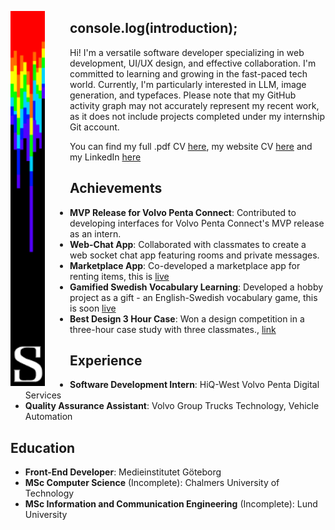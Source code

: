 <p align="center">
  <img alt="YOUR-ALT-TEXT" src="/bar4.png" align="left" width="55px" style="padding-right: 40px">
  
  ## console.log(introduction);
  >
   Hi! I'm a versatile software developer specializing in web development, UI/UX design, and effective collaboration. I'm committed to learning and growing in the fast-paced tech world. Currently, I'm particularly interested in LLM, image generation, and typefaces.
   Please note that my GitHub activity graph may not accurately represent my recent work, as it does not include projects completed under my internship Git account.
  > 
  You can find my full .pdf CV [here](/CV%202024.pdf), my website CV [here](https://vacannot.github.io/CV/) and my LinkedIn [here](https://www.linkedin.com/in/simon-e-51a54b80/)

## Achievements

- **MVP Release for Volvo Penta Connect**: Contributed to developing interfaces for Volvo Penta Connect's MVP release as an intern.
- **Web-Chat App**: Collaborated with classmates to create a web socket chat app featuring rooms and private messages.
- **Marketplace App**: Co-developed a marketplace app for renting items, this is [live](https://pinkrent-6a7wj2g2l-vacannot.vercel.app/)
- **Gamified Swedish Vocabulary Learning**: Developed a hobby project as a gift - an English-Swedish vocabulary game, this is soon [live](https://swetree.vercel.app/)
- **Best Design 3 Hour Case**: Won a design competition in a three-hour case study with three classmates., [link](https://www.linkedin.com/posts/simon-e-51a54b80_also-happy-to-announce-that-i-together-with-activity-6975186898801631232-9xks)

## Experience

- **Software Development Intern**: HiQ-West Volvo Penta Digital Services
- **Quality Assurance Assistant**: Volvo Group Trucks Technology, Vehicle Automation

## Education

- **Front-End Developer**: Medieinstitutet Göteborg
- **MSc Computer Science** (Incomplete): Chalmers University of Technology
- **MSc Information and Communication Engineering** (Incomplete): Lund University
</p>
